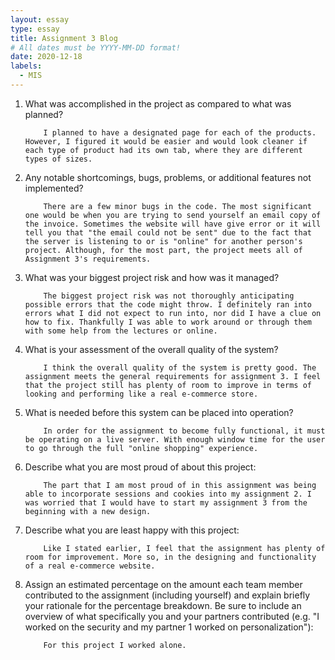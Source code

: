 ```yaml
---
layout: essay
type: essay
title: Assignment 3 Blog
# All dates must be YYYY-MM-DD format!
date: 2020-12-18
labels:
  - MIS
---
```


1. What was accomplished in the project as compared to what was planned?
            
           I planned to have a designated page for each of the products. However, I figured it would be easier and would look cleaner if each type of product had its own tab, where they are different types of sizes. 

2. Any notable shortcomings, bugs, problems, or additional features not implemented?

           There are a few minor bugs in the code. The most significant one would be when you are trying to send yourself an email copy of the invoice. Sometimes the website will have give error or it will tell you that "the email could not be sent" due to the fact that the server is listening to or is "online" for another person's project. Although, for the most part, the project meets all of Assignment 3's requirements.

3. What was your biggest project risk and how was it managed?

           The biggest project risk was not thoroughly anticipating possible errors that the code might throw. I definitely ran into errors what I did not expect to run into, nor did I have a clue on how to fix. Thankfully I was able to work around or through them with some help from the lectures or online.

4. What is your assessment of the overall quality of the system?

           I think the overall quality of the system is pretty good. The assignment meets the general requirements for assignment 3. I feel that the project still has plenty of room to improve in terms of looking and performing like a real e-commerce store. 

5. What is needed before this system can be placed into operation?

           In order for the assignment to become fully functional, it must be operating on a live server. With enough window time for the user to go through the full "online shopping" experience.

6. Describe what you are most proud of about this project:

           The part that I am most proud of in this assignment was being able to incorporate sessions and cookies into my assignment 2. I was worried that I would have to start my assignment 3 from the beginning with a new design.

7. Describe what you are least happy with this project:

           Like I stated earlier, I feel that the assignment has plenty of room for improvement. More so, in the designing and functionality of a real e-commerce website.

8. Assign an estimated percentage on the amount each team member contributed to the assignment (including yourself) and explain briefly your rationale for the percentage breakdown. Be sure to include an overview of what specifically you and your partners contributed (e.g. "I worked on the security and my partner 1 worked on personalization"):

           For this project I worked alone. 
